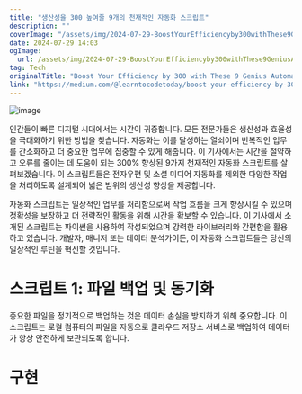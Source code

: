 ```yaml
---
title: "생산성을 300 높여줄 9개의 천재적인 자동화 스크립트"
description: ""
coverImage: "/assets/img/2024-07-29-BoostYourEfficiencyby300withThese9GeniusAutomationScripts_0.png"
date: 2024-07-29 14:03
ogImage: 
  url: /assets/img/2024-07-29-BoostYourEfficiencyby300withThese9GeniusAutomationScripts_0.png
tag: Tech
originalTitle: "Boost Your Efficiency by 300 with These 9 Genius Automation Scripts"
link: "https://medium.com/@learntocodetoday/boost-your-efficiency-by-300-with-these-9-genius-automation-scripts-c10bcb0800a5"
---
```



![image](/assets/img/2024-07-29-BoostYourEfficiencyby300withThese9GeniusAutomationScripts_0.png)

인간들이 빠른 디지털 시대에서는 시간이 귀중합니다. 모든 전문가들은 생산성과 효율성을 극대화하기 위한 방법을 찾습니다. 자동화는 이를 달성하는 열쇠이며 반복적인 업무를 간소화하고 더 중요한 업무에 집중할 수 있게 해줍니다. 이 기사에서는 시간을 절약하고 오류를 줄이는 데 도움이 되는 300% 향상된 9가지 천재적인 자동화 스크립트를 살펴보겠습니다. 이 스크립트들은 전자우편 및 소셜 미디어 자동화를 제외한 다양한 작업을 처리하도록 설계되어 넓은 범위의 생산성 향상을 제공합니다.

자동화 스크립트는 일상적인 업무를 처리함으로써 작업 흐름을 크게 향상시킬 수 있으며 정확성을 보장하고 더 전략적인 활동을 위해 시간을 확보할 수 있습니다. 이 기사에서 소개된 스크립트는 파이썬을 사용하여 작성되었으며 강력한 라이브러리와 간편함을 활용하고 있습니다. 개발자, 매니저 또는 데이터 분석가이든, 이 자동화 스크립트들은 당신의 일상적인 루틴을 혁신할 것입니다.

# 스크립트 1: 파일 백업 및 동기화

<div class="content-ad"></div>

중요한 파일을 정기적으로 백업하는 것은 데이터 손실을 방지하기 위해 중요합니다. 이 스크립트는 로컬 컴퓨터의 파일을 자동으로 클라우드 저장소 서비스로 백업하여 데이터가 항상 안전하게 보관되도록 합니다.

# 구현